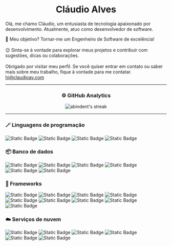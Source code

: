 <h1 align="center">Cláudio Alves</h1>

Olá, me chamo Cláudio, um entusiasta de tecnologia apaixonado por desenvolvimento. Atualmente, atuo como desenvolvedor de software.

🎯 Meu objetivo? Tornar-me um Engenheiro de Software de excelência!
<br>
<br>
😉 Sinta-se à vontade para explorar meus projetos e contribuir com sugestões, dicas ou colaborações.
<br><br>
Obrigado por visitar meu perfil. Se você quiser entrar em contato ou saber mais sobre meu trabalho, fique à vontade para me contatar.
hi@claudioav.com

----

<h3 align="center">⚙️  GitHub Analytics</h3>

<div display="flex" align="center">
  <img alt="abindent's streak" src="https://streak-stats.demolab.com?user=claudioavgo&theme=transparent"/>
</div>

----

### 🪄 Linguagens de programação
<div style="flex">
  <img alt="Static Badge" src="https://img.shields.io/badge/Python-a?logo=Python&logoColor=black&color=white">
  <img alt="Static Badge" src="https://img.shields.io/badge/Java-a?logo=openjdk&logoColor=black&color=white">
  <img alt="Static Badge" src="https://img.shields.io/badge/JavaScript-a?style=flat&logo=JavaScript&logoColor=black&color=white">
  <img alt="Static Badge" src="https://img.shields.io/badge/-asdasd?style=flat&logo=C&logoColor=black&color=white">
</div>

### 📦 Banco de dados
<div style="flex">
<img alt="Static Badge" src="https://img.shields.io/badge/PostgreSQL-a?style=flat&logo=PostgreSQL&logoColor=white&color=blue">
<img alt="Static Badge" src="https://img.shields.io/badge/MongoDB-a?style=flat&logo=MongoDB&logoColor=white&color=blue">
<img alt="Static Badge" src="https://img.shields.io/badge/Supabase-a?style=flat&logo=Supabase&logoColor=white&color=blue">
<img alt="Static Badge" src="https://img.shields.io/badge/Redis-a?style=flat&logo=Redis&logoColor=white&color=blue">
<img alt="Static Badge" src="https://img.shields.io/badge/sqlite-a?style=flat&logo=sqlite&logoColor=white&color=blue">
<img alt="Static Badge" src="https://img.shields.io/badge/mariadb-a?style=flat&logo=mariadb&logoColor=white&color=blue">
</div>

### 🔧 Frameworks
<div style="flex">
  <img alt="Static Badge" src="https://img.shields.io/badge/Flask-a?style=flat&logo=Flask&logoColor=white&color=red">
  <img alt="Static Badge" src="https://img.shields.io/badge/FastAPi-a?style=flat&logo=FastAPi&logoColor=white&color=red">
  <img alt="Static Badge" src="https://img.shields.io/badge/SQLAlchemy-a?style=flat&logo=SQlAlchemy&logoColor=white&color=red">
  <img alt="Static Badge" src="https://img.shields.io/badge/Django-a?style=flat&logo=Django&logoColor=white&color=red">
  <img alt="Static Badge" src="https://img.shields.io/badge/Jinja-a?style=flat&logo=Jinja&logoColor=white&color=red">
  <img alt="Static Badge" src="https://img.shields.io/badge/React-a?style=flat&logo=React&logoColor=white&color=red">
  <img alt="Static Badge" src="https://img.shields.io/badge/Express-a?style=flat&logo=Express&logoColor=white&color=red">
  <img alt="Static Badge" src="https://img.shields.io/badge/SpringBoot-a?style=flat&logo=SpringBoot&logoColor=white&color=red">
  <img alt="Static Badge" src="https://img.shields.io/badge/NestJS-a?style=flat&logo=NestJS&logoColor=white&color=red">
</div>

### ☁️ Serviços de nuvem

<div style="flex">
  <img alt="Static Badge" src="https://img.shields.io/badge/Azure-a?style=flat&logo=MicrosoftAzure&logoColor=white&color=purple">
  <img alt="Static Badge" src="https://img.shields.io/badge/Firebase-a?style=flat&logo=Firebase&logoColor=white&color=purple">
  <img alt="Static Badge" src="https://img.shields.io/badge/AWS-a?style=flat&logo=Amazonaws&logoColor=white&color=purple">
  <img alt="Static Badge" src="https://img.shields.io/badge/DigitalOcean-a?style=flat&logo=digitalocean&logoColor=white&color=purple">
  <img alt="Static Badge" src="https://img.shields.io/badge/OVH-a?style=flat&logo=ovh&logoColor=white&color=purple">
  <img alt="Static Badge" src="https://img.shields.io/badge/Vercel-a?style=flat&logo=Vercel&logoColor=white&color=purple">

</div>
